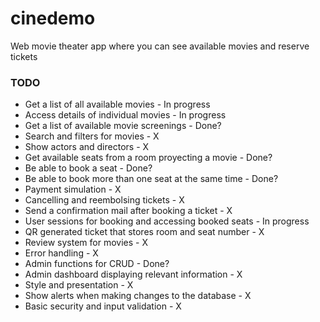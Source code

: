 # cinedemo
Web movie theater app where you can see available movies and reserve tickets 

### TODO

- Get a list of all available movies - In progress
- Access details of individual movies - In progress
- Get a list of available movie screenings - Done?
- Search and filters for movies - X
- Show actors and directors - X
- Get available seats from a room proyecting a movie - Done?
- Be able to book a seat - Done?
- Be able to book more than one seat at the same time - Done?
- Payment simulation - X
- Cancelling and reembolsing tickets - X
- Send a confirmation mail after booking a ticket - X
- User sessions for booking and accessing booked seats - In progress
- QR generated ticket that stores room and seat number - X
- Review system for movies - X
- Error handling - X
- Admin functions for CRUD - Done?
- Admin dashboard displaying relevant information - X
- Style and presentation - X
- Show alerts when making changes to the database - X
- Basic security and input validation - X


